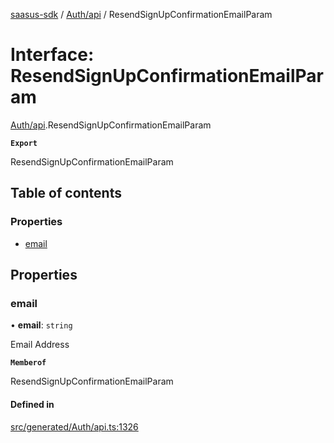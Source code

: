 [saasus-sdk](../README.md) / [Auth/api](../modules/Auth_api.md) / ResendSignUpConfirmationEmailParam

# Interface: ResendSignUpConfirmationEmailParam

[Auth/api](../modules/Auth_api.md).ResendSignUpConfirmationEmailParam

**`Export`**

ResendSignUpConfirmationEmailParam

## Table of contents

### Properties

- [email](Auth_api.ResendSignUpConfirmationEmailParam.md#email)

## Properties

### email

• **email**: `string`

Email Address

**`Memberof`**

ResendSignUpConfirmationEmailParam

#### Defined in

[src/generated/Auth/api.ts:1326](https://github.com/saasus-platform/saasus-sdk-javascript/blob/09ef427/src/generated/Auth/api.ts#L1326)
